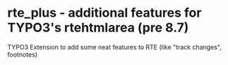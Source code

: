 # rte_plus - additional features for TYPO3's rtehtmlarea (pre 8.7)
TYPO3 Extension to add some neat features to RTE (like "track changes", footnotes)
